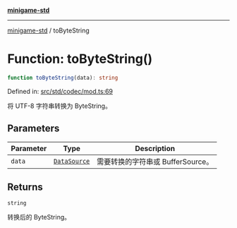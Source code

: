 [**minigame-std**](../README.md)

***

[minigame-std](../README.md) / toByteString

# Function: toByteString()

```ts
function toByteString(data): string
```

Defined in: [src/std/codec/mod.ts:69](https://github.com/JiangJie/minigame-std/blob/fdb22241c47c2e98329a4c62befde728957e03ee/src/std/codec/mod.ts#L69)

将 UTF-8 字符串转换为 ByteString。

## Parameters

| Parameter | Type | Description |
| ------ | ------ | ------ |
| `data` | [`DataSource`](../type-aliases/DataSource.md) | 需要转换的字符串或 BufferSource。 |

## Returns

`string`

转换后的 ByteString。
